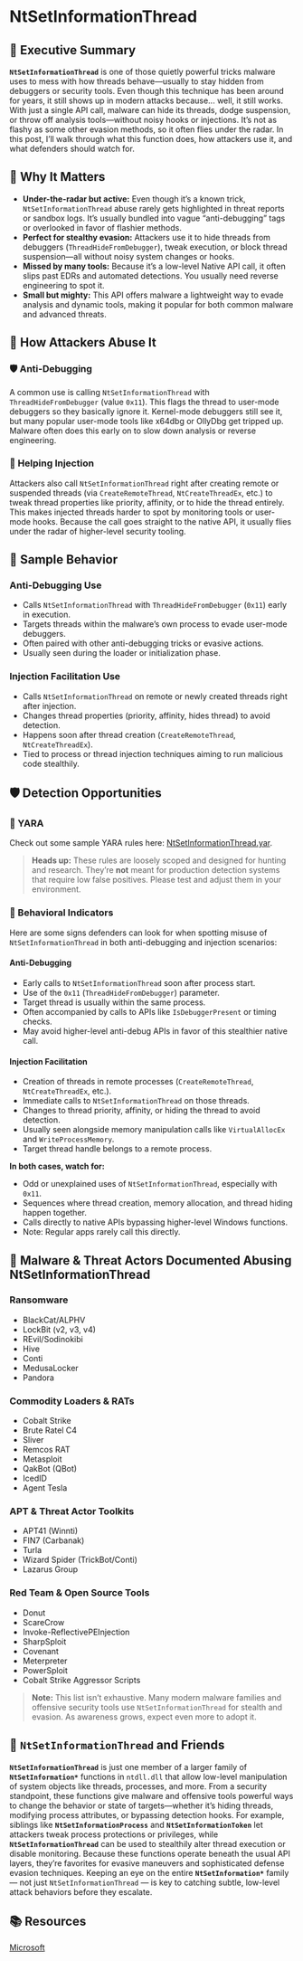 # NtSetInformationThread

## 🚀 Executive Summary
**`NtSetInformationThread`** is one of those quietly powerful tricks malware uses to mess with how threads behave—usually to stay hidden from debuggers or security tools. Even though this technique has been around for years, it still shows up in modern attacks because... well, it still works. With just a single API call, malware can hide its threads, dodge suspension, or throw off analysis tools—without noisy hooks or injections. It’s not as flashy as some other evasion methods, so it often flies under the radar. In this post, I’ll walk through what this function does, how attackers use it, and what defenders should watch for.

## 🚩 Why It Matters

- **Under-the-radar but active:** Even though it’s a known trick, `NtSetInformationThread` abuse rarely gets highlighted in threat reports or sandbox logs. It’s usually bundled into vague “anti-debugging” tags or overlooked in favor of flashier methods.
- **Perfect for stealthy evasion:** Attackers use it to hide threads from debuggers (`ThreadHideFromDebugger`), tweak execution, or block thread suspension—all without noisy system changes or hooks.
- **Missed by many tools:** Because it’s a low-level Native API call, it often slips past EDRs and automated detections. You usually need reverse engineering to spot it.
- **Small but mighty:** This API offers malware a lightweight way to evade analysis and dynamic tools, making it popular for both common malware and advanced threats.

## 🧬 How Attackers Abuse It

### 🛡️ Anti-Debugging
A common use is calling `NtSetInformationThread` with `ThreadHideFromDebugger` (value `0x11`). This flags the thread to user-mode debuggers so they basically ignore it. Kernel-mode debuggers still see it, but many popular user-mode tools like x64dbg or OllyDbg get tripped up. Malware often does this early on to slow down analysis or reverse engineering.

### 🧬 Helping Injection
Attackers also call `NtSetInformationThread` right after creating remote or suspended threads (via `CreateRemoteThread`, `NtCreateThreadEx`, etc.) to tweak thread properties like priority, affinity, or to hide the thread entirely. This makes injected threads harder to spot by monitoring tools or user-mode hooks. Because the call goes straight to the native API, it usually flies under the radar of higher-level security tooling.

## 🧵 Sample Behavior

### Anti-Debugging Use
- Calls `NtSetInformationThread` with `ThreadHideFromDebugger` (`0x11`) early in execution.
- Targets threads within the malware’s own process to evade user-mode debuggers.
- Often paired with other anti-debugging tricks or evasive actions.
- Usually seen during the loader or initialization phase.

### Injection Facilitation Use
- Calls `NtSetInformationThread` on remote or newly created threads right after injection.
- Changes thread properties (priority, affinity, hides thread) to avoid detection.
- Happens soon after thread creation (`CreateRemoteThread`, `NtCreateThreadEx`).
- Tied to process or thread injection techniques aiming to run malicious code stealthily.

## 🛡️ Detection Opportunities

### 🔹 YARA

Check out some sample YARA rules here: [NtSetInformationThread.yar](./NtSetInformationThread.yar).

> **Heads up:** These rules are loosely scoped and designed for hunting and research. They’re **not** meant for production detection systems that require low false positives. Please test and adjust them in your environment.

### 🔸 Behavioral Indicators

Here are some signs defenders can look for when spotting misuse of `NtSetInformationThread` in both anti-debugging and injection scenarios:

#### Anti-Debugging

- Early calls to `NtSetInformationThread` soon after process start.
- Use of the `0x11` (`ThreadHideFromDebugger`) parameter.
- Target thread is usually within the same process.
- Often accompanied by calls to APIs like `IsDebuggerPresent` or timing checks.
- May avoid higher-level anti-debug APIs in favor of this stealthier native call.

#### Injection Facilitation

- Creation of threads in remote processes (`CreateRemoteThread`, `NtCreateThreadEx`, etc.).
- Immediate calls to `NtSetInformationThread` on those threads.
- Changes to thread priority, affinity, or hiding the thread to avoid detection.
- Usually seen alongside memory manipulation calls like `VirtualAllocEx` and `WriteProcessMemory`.
- Target thread handle belongs to a remote process.

**In both cases, watch for:**

- Odd or unexplained uses of `NtSetInformationThread`, especially with `0x11`.
- Sequences where thread creation, memory allocation, and thread hiding happen together.
- Calls directly to native APIs bypassing higher-level Windows functions.
- Note: Regular apps rarely call this directly.

## 🦠 Malware & Threat Actors Documented Abusing NtSetInformationThread

### Ransomware
- BlackCat/ALPHV
- LockBit (v2, v3, v4)
- REvil/Sodinokibi
- Hive
- Conti
- MedusaLocker
- Pandora

### Commodity Loaders & RATs
- Cobalt Strike
- Brute Ratel C4
- Sliver
- Remcos RAT
- Metasploit
- QakBot (QBot)
- IcedID
- Agent Tesla

### APT & Threat Actor Toolkits
- APT41 (Winnti)
- FIN7 (Carbanak)
- Turla
- Wizard Spider (TrickBot/Conti)
- Lazarus Group

### Red Team & Open Source Tools
- Donut
- ScareCrow
- Invoke-ReflectivePEInjection
- SharpSploit
- Covenant
- Meterpreter
- PowerSploit
- Cobalt Strike Aggressor Scripts

> **Note:** This list isn’t exhaustive. Many modern malware families and offensive security tools use `NtSetInformationThread` for stealth and evasion. As awareness grows, expect even more to adopt it.

## 🧵 `NtSetInformationThread` and Friends
**`NtSetInformationThread`** is just one member of a larger family of **`NtSetInformation*`** functions in `ntdll.dll` that allow low-level manipulation of system objects like threads, processes, and more. From a security standpoint, these functions give malware and offensive tools powerful ways to change the behavior or state of targets—whether it’s hiding threads, modifying process attributes, or bypassing detection hooks. For example, siblings like **`NtSetInformationProcess`** and **`NtSetInformationToken`** let attackers tweak process protections or privileges, while **`NtSetInformationThread`** can be used to stealthily alter thread execution or disable monitoring. Because these functions operate beneath the usual API layers, they’re favorites for evasive maneuvers and sophisticated defense evasion techniques. Keeping an eye on the entire **`NtSetInformation*`** family — not just `NtSetInformationThread` — is key to catching subtle, low-level attack behaviors before they escalate.

## 📚 Resources
[Microsoft](https://learn.microsoft.com/en-us/windows-hardware/drivers/ddi/ntifs/nf-ntifs-ntsetinformationthread)


